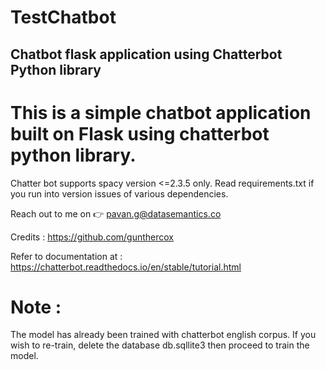 # TestChatbot

<h2>Chatbot flask application using Chatterbot Python library</h2>

<h1>This is a simple chatbot application built on Flask using chatterbot python library.</h1>

Chatter bot supports spacy version <=2.3.5 only. Read requirements.txt if you run into version issues of various dependencies.

Reach out to me on :point_right: pavan.g@datasemantics.co 

Credits : https://github.com/gunthercox

Refer to documentation at : https://chatterbot.readthedocs.io/en/stable/tutorial.html

<h1>Note : </h1> The model has already been trained with chatterbot english corpus. If you wish to re-train, delete the database db.sqllite3 then proceed to train the model.
